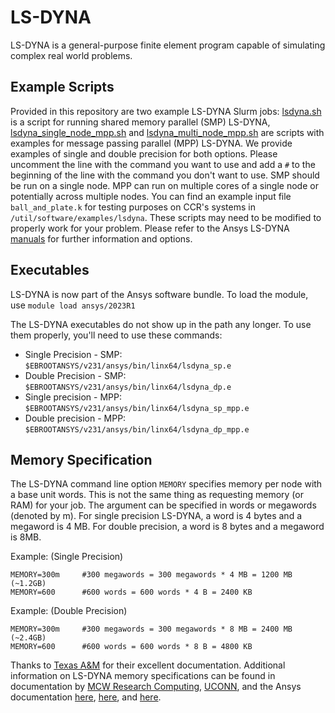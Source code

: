 # LS-DYNA  

  LS-DYNA is a general-purpose finite element program capable of simulating complex real world problems.

## Example Scripts

Provided in this repository are two example LS-DYNA Slurm jobs: [lsdyna.sh](./lsdyna_single_node_smp.sh) is a script for running shared memory parallel (SMP) LS-DYNA, [lsdyna_single_node_mpp.sh](./lsdyna_single_node_smp.sh) and [lsdyna_multi_node_mpp.sh](./lsdyna_multi_node_mpp.sh) are scripts with examples for message passing parallel (MPP) LS-DYNA.  We provide examples of single and double precision for both options.  Please uncomment the line with the command you want to use and add a `#` to the beginning of the line with the command you don't want to use.  SMP should be run on a single node.  MPP can run on multiple cores of a single node or potentially across multiple nodes.  You can find an example input file `ball_and_plate.k` for testing purposes on CCR's systems in `/util/software/examples/lsdyna`.  These scripts may need to be modified to properly work for your problem.  Please refer to the Ansys LS-DYNA [manuals](https://lsdyna.ansys.com/manuals/) for further information and options.

## Executables

LS-DYNA is now part of the Ansys software bundle. To load the module, use `module load ansys/2023R1`

The LS-DYNA executables do not show up in the path any longer. To use them properly, you'll need to use these commands:

- Single Precision - SMP: `$EBROOTANSYS/v231/ansys/bin/linx64/lsdyna_sp.e`
- Double Precision - SMP: `$EBROOTANSYS/v231/ansys/bin/linx64/lsdyna_dp.e`
- Single precision - MPP: `$EBROOTANSYS/v231/ansys/bin/linx64/lsdyna_sp_mpp.e`
- Double precision - MPP: `$EBROOTANSYS/v231/ansys/bin/linx64/lsdyna_dp_mpp.e`

## Memory Specification

The LS-DYNA command line option `MEMORY` specifies memory per node with a base unit words. This is not the same thing as requesting memory (or RAM) for your job.  The argument can be specified in words or megawords (denoted by m). For single precision LS-DYNA, a word is 4 bytes and a megaword is 4 MB. For double precision, a word is 8 bytes and a megaword is 8MB.

Example: (Single Precision)

```
MEMORY=300m     #300 megawords = 300 megawords * 4 MB = 1200 MB (~1.2GB)
MEMORY=600      #600 words = 600 words * 4 B = 2400 KB
```

Example: (Double Precision)

```
MEMORY=300m     #300 megawords = 300 megawords * 8 MB = 2400 MB (~2.4GB)
MEMORY=600      #600 words = 600 words * 8 B = 4800 KB
```

Thanks to [Texas A&M](https://hprc.tamu.edu/kb/Software/LST/ls-dyna/) for their excellent documentation.  Additional information on LS-DYNA memory specifications can be found in documentation by [MCW Research Computing](https://docs.rcc.mcw.edu/software/lsdyna/#memory-allocation), [UCONN](https://kb.uconn.edu/space/SH/26033653105/LS-Dyna+Guide#Memory-allocation), and the Ansys documentation [here](https://lsdyna.ansys.com/memory-for-implicit-analyses/), [here](https://www.d3view.com/a-few-words-on-memory-settings-in-ls-dyna/), and [here](https://www.dynasupport.com/howtos/implicit/implicit-memory-notes).  
